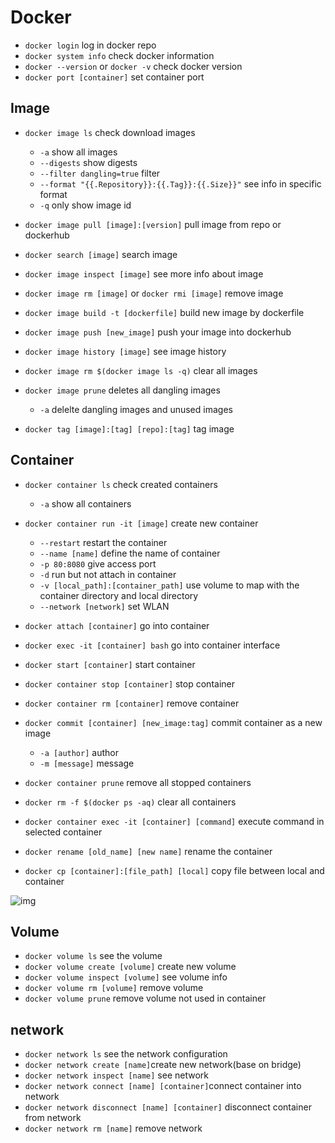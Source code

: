 # Docker

* `docker login` log in docker repo
* `docker system info` check docker information
* `docker --version` or `docker -v` check docker version
* `docker port [container]` set container port

## Image

* `docker image ls`  check download images

  * `-a` show all images
  * `--digests` show digests
  * `--filter dangling=true` filter
  * `--format "{{.Repository}}:{{.Tag}}:{{.Size}}"` see info in specific format
  * `-q` only show image id
* `docker image pull [image]:[version]` pull image from repo or dockerhub
* `docker search [image]` search image
* `docker image inspect [image]` see more info about image
* `docker image rm [image]` or `docker rmi [image]` remove image
* `docker image build -t [dockerfile]` build new image by dockerfile
* `docker image push [new_image]` push your image into dockerhub
* `docker image history [image]` see image history
* `docker image rm $(docker image ls -q)` clear all images
* `docker image prune` deletes all dangling images

  * `-a` delelte dangling images and unused images
* `docker tag [image]:[tag] [repo]:[tag]` tag image

## Container

* `docker container ls` check created containers

  * `-a` show all containers
* `docker container run -it [image]` create new container

  * `--restart` restart the container
  * `--name [name]` define the name of container
  * `-p 80:8080` give access port
  * `-d` run but not attach in container
  * `-v [local_path]:[container_path]` use volume to map with the container directory and local directory
  * `--network [network]` set WLAN
* `docker attach [container]` go into container
* `docker exec -it [container] bash` go into container interface
* `docker start [container]` start container
* `docker container stop [container]` stop container
* `docker container rm [container]` remove container
* `docker commit [container] [new_image:tag]` commit container as a new image

  * `-a [author]` author
  * `-m [message]` message
* `docker container prune` remove all stopped containers
* `docker rm -f $(docker ps -aq)` clear all containers
* `docker container exec -it [container] [command]` execute command in selected container
* `docker rename [old_name] [new name]` rename the container
* `docker cp [container]:[file_path] [local]` copy file between local and container

![img](C:\Users\max21\Desktop\Python\docker_linux\docker.drawio.png)

## Volume

* `docker volume ls` see the volume
* `docker volume create [volume]` create new volume
* `docker volume inspect [volume]` see volume info
* `docker volume rm [volume]` remove volume
* `docker volume prune` remove volume not used in container

## network

* `docker network ls` see the network configuration
* `docker network create [name]`create new network(base on bridge)
* `docker network inspect [name]` see network
* `docker network connect [name] [container]`connect container into network
* `docker network disconnect [name] [container]` disconnect container from network
* `docker network rm [name]` remove network
